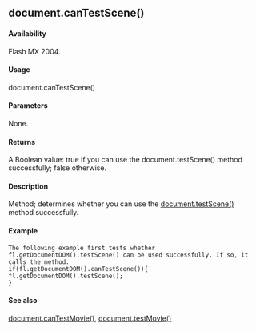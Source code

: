 ## document.canTestScene()

#### Availability

Flash MX 2004.

#### Usage

document.canTestScene()

#### Parameters

None.

#### Returns

A Boolean value: true if you can use the document.testScene() method successfully; false otherwise.

#### Description

Method; determines whether you can use the [document.testScene()](#_bookmark329) method successfully.

#### Example

```
The following example first tests whether fl.getDocumentDOM().testScene() can be used successfully. If so, it calls the method.
if(fl.getDocumentDOM().canTestScene()){ fl.getDocumentDOM().testScene();
}

```
#### See also

[document.canTestMovie()](#_bookmark147), [document.testMovie()](#_bookmark328)

